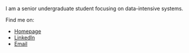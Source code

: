 
<!--
**Qiaolin-Yu/Qiaolin-Yu** is a ✨ _special_ ✨ repository because its `README.md` (this file) appears on your GitHub profile.

Here are some ideas to get you started:

- 🔭 I’m currently working on ...
- 🌱 I’m currently learning ...
- 👯 I’m looking to collaborate on ...
- 🤔 I’m looking for help with ...
- 💬 Ask me about ...
- 📫 How to reach me: ...
- 😄 Pronouns: ...
- ⚡ Fun fact: ...
-->

<!-- [![Anurag's GitHub stats](https://github-readme-stats.vercel.app/api?username=Qiaolin-Yu&count_private=true&show_icons=true&hide=stars)](https://github.com/anuraghazra/github-readme-stats)
 -->
I am a senior undergraduate student focusing on data-intensive systems. 

Find me on: 
- [Homepage](https://qiaolin-yu.github.io/)
- [LinkedIn](https://www.linkedin.com/in/qiaolin-yu/)
- [Email](mailto:qiaolin@uw.edu)
